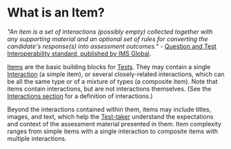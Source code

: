# What is an Item?

*"An item is a set of interactions (possibly empty) collected together with any supporting material and an optional set of rules for converting the candidate's response(s) into assessment outcomes."* - [Question and Test Interoperability standard, published by IMS Global](https://www.imsglobal.org/question/index.html).

[Items](../appendix/glossary.md#item) are the basic building blocks for [Tests](../tests/what-is-a-test.md). They may contain a single [Interaction](../appendix/glossary.md#interaction) (a simple item), or several closely-related interactions, which can be all the same type or of a mixture of types (a composite item). Note that items contain interactions, but are not interactions themselves. (See the [Interactions section](../interactions/what-is-an-interaction.md) for a definition of interactions.)

Beyond the interactions contained within them, items  may include titles, images, and text, which help the [Test-taker](../appendix/glossary.md#test-taker) understand the expectations and context of the assessment material presented in them. Item complexity ranges from simple items with a single interaction to composite items with multiple interactions.
